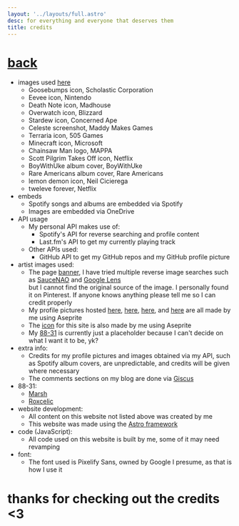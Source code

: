 ```yaml
---
layout: '../layouts/full.astro'
desc: for everything and everyone that deserves them
title: credits
---
```

# [back](../)
* images used [here](https://roxcelic.love/hf)
    - Goosebumps icon, Scholastic Corporation
    - Eevee icon, Nintendo
    - Death Note icon, Madhouse
    - Overwatch icon, Blizzard
    - Stardew icon, Concerned Ape
    - Celeste screenshot, Maddy Makes Games
    - Terraria icon, 505 Games
    - Minecraft icon, Microsoft
    - Chainsaw Man logo, MAPPA
    - Scott Pilgrim Takes Off icon, Netflix
    - BoyWithUke album cover, BoyWithUke
    - Rare Americans album cover, Rare Americans
    - lemon demon icon, Neil Cicierega
    - tweleve forever, Netflix
* embeds
    - Spotify songs and albums are embedded via Spotify
    - Images are embedded via OneDrive
* API usage
    - My personal API makes use of:
        - Spotify's API for reverse searching and profile content
        - Last.fm's API to get my currently playing track
    - Other APIs used:
        - GitHub API to get my GitHub repos and my GitHub profile picture
* artist images used:
    - The page [banner](https://roxcelic.love/banner.jpg), I have tried multiple reverse image searches such as [SauceNAO](https://saucenao.com/) and [Google Lens](https://lens.google.com/)<br>
        but I cannot find the original source of the image. I personally found it on Pinterest. If anyone knows anything please tell me so I can credit properly
    - My profile pictures hosted [here](../../pfp(512).png), [here](../../pfp/pfp(256).png), [here](../../pfp/pfp(128).png), and [here](../../pfp/pfp(64).png) are all made by me using Aseprite
    - The [icon](../../icon.png) for this site is also made by me using Aseprite
    - My [88-31](../../88-31.png) is currently just a placeholder because I can't decide on what I want it to be, yk?
* extra info:
    - Credits for my profile pictures and images obtained via my API, such as Spotify album covers, are unpredictable, and credits will be given where necessary
    - The comments sections on my blog are done via [Giscus](https://giscus.app)
* 88-31:
    - [Marsh](https://marsh.zone)
    - [Roxcelic](https://roxcelic.love)
* website development:
    - All content on this website not listed above was created by me
    - This website was made using the [Astro framework](https://astro.build)
* code (JavaScript):
    - All code used on this website is built by me, some of it may need revamping
* font:
    - The font used is Pixelify Sans, owned by Google I presume, as that is how I use it

# thanks for checking out the credits <3